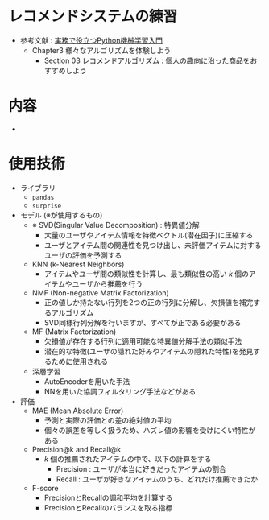 # レコメンドシステムの練習
- 参考文献 : [実務で役立つPython機械学習入門](https://www.shoeisha.co.jp/book/detail/9784798184890)
  - Chapter3 様々なアルゴリズムを体験しよう
    - Section 03 レコメンドアルゴリズム : 個人の趣向に沿った商品をおすすめしよう

# 内容
- 

# 使用技術
- ライブラリ
  - `pandas`
  - `surprise`
- モデル (※が使用するもの)
  - ※ SVD(Singular Value Decomposition) : 特異値分解
    - 大量のユーザやアイテム情報を特徴ベクトル(潜在因子)に圧縮する
    - ユーザとアイテム間の関連性を見つけ出し、未評価アイテムに対するユーザの評価を予測する
  - KNN (k-Nearest Neighbors)
    - アイテムやユーザ間の類似性を計算し、最も類似性の高い $k$ 個のアイテムやユーザから推薦を行う
  - NMF (Non-negative Matrix Factorization)
    - 正の値しか持たない行列を2つの正の行列に分解し、欠損値を補完するアルゴリズム
    - SVD同様行列分解を行いますが、すべてが正である必要がある
  - MF (Matrix Factorization)
    - 欠損値が存在する行列に適用可能な特異値分解手法の類似手法
    - 潜在的な特徴(ユーザの隠れた好みやアイテムの隠れた特性)を発見するために使用される
  - 深層学習
    - AutoEncoderを用いた手法
    - NNを用いた協調フィルタリング手法などがある
- 評価
  - MAE (Mean Absolute Error)
    - 予測と実際の評価との差の絶対値の平均
    - 個々の誤差を等しく扱うため、ハズレ値の影響を受けにくい特性がある
  - Precision@k and Recall@k
    - $k$ 個の推薦されたアイテムの中で、以下の計算をする
      - Precision : ユーザが本当に好きだったアイテムの割合
      - Recall : ユーザが好きなアイテムのうち、どれだけ推薦できたか
  - F-score
    - PrecisionとRecallの調和平均を計算する
    - PrecisionとRecallのバランスを取る指標
